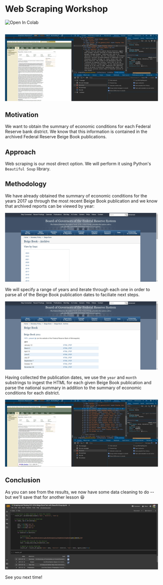 # Web Scraping Workshop

<a href="https://colab.research.google.com/drive/1HmdXZYcRkHUxfcBv3m6LbI-aodAjjsDW?usp=sharing&#offline=true&sandboxMode=true" style="text-decoration: none;" target="_blank">
  <img src="https://colab.research.google.com/assets/colab-badge.svg" alt="Open In Colab"/>
</a>
<br>
<br>

![](https://raw.githubusercontent.com/nickmccarty/web-scraping-workshop/main/images/beige-book-scraping-screenshot.jpg)

## Motivation

We want to obtain the summary of economic conditions for each Federal Reserve bank district. We know that this information is contained in the archived Federal Reserve Beige Book publications.

## Approach

Web scraping is our most direct option. We will perform it using Python's `Beautiful Soup` library.

## Methodology

We have already obtained the summary of economic conditions for the years 2017 up through the most recent Beige Book publication and we know that archived reports can be viewed by year:

![](https://raw.githubusercontent.com/nickmccarty/web-scraping-workshop/main/images/beige-book-scraping-screenshot-2.jpg) 

We will specify a range of years and iterate through each one in order to parse all of the Beige Book publication dates to faciliate next steps.

![](https://raw.githubusercontent.com/nickmccarty/web-scraping-workshop/main/images/beige-book-scraping-screenshot-3.jpg) 

Having collected the publication dates, we use the `year` and `month` substrings to ingest the HTML for each given Beige Book publication and parse the national summary in addition to the summary of economic conditions for each district.

![](https://raw.githubusercontent.com/nickmccarty/web-scraping-workshop/main/images/beige-book-scraping-screenshot-4.jpg) 

## Conclusion

As you can see from the results, we now have some data cleaning to do -- but we'll save that for another lesson 😆

![](https://raw.githubusercontent.com/nickmccarty/web-scraping-workshop/main/images/beige-book-scraping-screenshot-5.jpg) 

See you next time!
